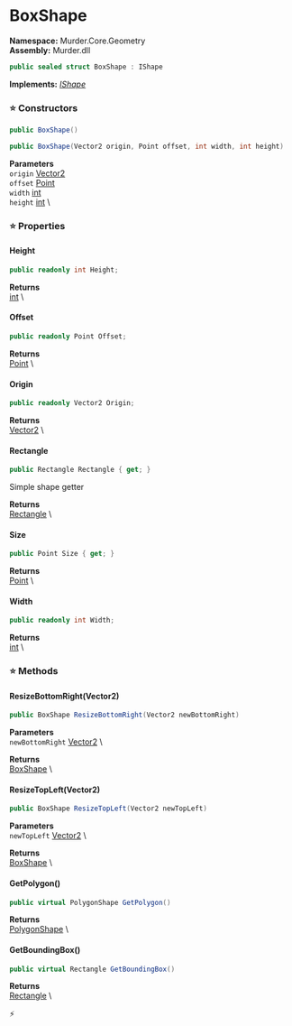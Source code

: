 # BoxShape

**Namespace:** Murder.Core.Geometry \
**Assembly:** Murder.dll

```csharp
public sealed struct BoxShape : IShape
```

**Implements:** _[IShape](../..//Murder/Core/Geometry/IShape.html)_

### ⭐ Constructors
```csharp
public BoxShape()
```

```csharp
public BoxShape(Vector2 origin, Point offset, int width, int height)
```

**Parameters** \
`origin` [Vector2](../..//Murder/Core/Geometry/Vector2.html) \
`offset` [Point](../..//Murder/Core/Geometry/Point.html) \
`width` [int](https://learn.microsoft.com/en-us/dotnet/api/System.Int32?view=net-7.0) \
`height` [int](https://learn.microsoft.com/en-us/dotnet/api/System.Int32?view=net-7.0) \

### ⭐ Properties
#### Height
```csharp
public readonly int Height;
```

**Returns** \
[int](https://learn.microsoft.com/en-us/dotnet/api/System.Int32?view=net-7.0) \
#### Offset
```csharp
public readonly Point Offset;
```

**Returns** \
[Point](../..//Murder/Core/Geometry/Point.html) \
#### Origin
```csharp
public readonly Vector2 Origin;
```

**Returns** \
[Vector2](../..//Murder/Core/Geometry/Vector2.html) \
#### Rectangle
```csharp
public Rectangle Rectangle { get; }
```

Simple shape getter

**Returns** \
[Rectangle](../..//Murder/Core/Geometry/Rectangle.html) \
#### Size
```csharp
public Point Size { get; }
```

**Returns** \
[Point](../..//Murder/Core/Geometry/Point.html) \
#### Width
```csharp
public readonly int Width;
```

**Returns** \
[int](https://learn.microsoft.com/en-us/dotnet/api/System.Int32?view=net-7.0) \
### ⭐ Methods
#### ResizeBottomRight(Vector2)
```csharp
public BoxShape ResizeBottomRight(Vector2 newBottomRight)
```

**Parameters** \
`newBottomRight` [Vector2](../..//Murder/Core/Geometry/Vector2.html) \

**Returns** \
[BoxShape](../..//Murder/Core/Geometry/BoxShape.html) \

#### ResizeTopLeft(Vector2)
```csharp
public BoxShape ResizeTopLeft(Vector2 newTopLeft)
```

**Parameters** \
`newTopLeft` [Vector2](../..//Murder/Core/Geometry/Vector2.html) \

**Returns** \
[BoxShape](../..//Murder/Core/Geometry/BoxShape.html) \

#### GetPolygon()
```csharp
public virtual PolygonShape GetPolygon()
```

**Returns** \
[PolygonShape](../..//Murder/Core/Geometry/PolygonShape.html) \

#### GetBoundingBox()
```csharp
public virtual Rectangle GetBoundingBox()
```

**Returns** \
[Rectangle](../..//Murder/Core/Geometry/Rectangle.html) \



⚡